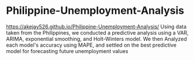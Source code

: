 # Philippine-Unemployment-Analysis
https://akejay526.github.io/Philippine-Unemployment-Analysis/
Using data taken from the Philippines, we conducted a predictive analysis using a VAR, ARIMA, exponential smoothing, and Holt-Winters model. We then Analyzed each model's accuracy using MAPE, and settled on the best predictive model for forecasting future unemployment values
